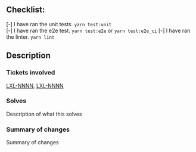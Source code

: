 ## Checklist:
[-] I have ran the unit tests. `yarn test:unit`  
[-] I have ran the e2e test. `yarn test:e2e` or `yarn test:e2e_ci`
[-] I have ran the linter. `yarn lint`

## Description

### Tickets involved
[LXL-NNNN](https://jira.kb.se/browse/LXL-NNNN), [LXL-NNNN](https://jira.kb.se/browse/LXL-NNNN)

### Solves

Description of what this solves

### Summary of changes

Summary of changes
